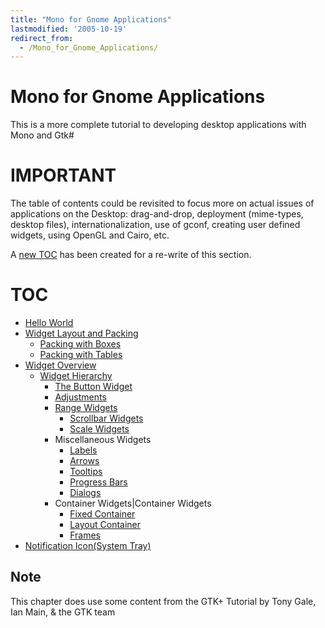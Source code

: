 ```yaml
---
title: "Mono for Gnome Applications"
lastmodified: '2005-10-19'
redirect_from:
  - /Mono_for_Gnome_Applications/
---
```


Mono for Gnome Applications
===========================

 This is a more complete tutorial to developing desktop applications with Mono and Gtk#

IMPORTANT
=========

The table of contents could be revisited to focus more on actual issues of applications on the Desktop: drag-and-drop, deployment (mime-types, desktop files), internationalization, use of gconf, creating user defined widgets, using OpenGL and Cairo, etc.

A [new TOC](/Erik_GtkSharp_Toc "Erik GtkSharp Toc") has been created for a re-write of this section.

TOC
===

-   [Hello World](/GtkSharp:_Hello_World "GtkSharp: Hello World")
-   [Widget Layout and Packing](/GtkSharp:_Widget_Layout_and_Packing "GtkSharp: Widget Layout and Packing")
    -   [Packing with Boxes](/GtkSharp:_Packing_with_Boxes "GtkSharp: Packing with Boxes")
    -   [Packing with Tables](/GtkSharp:_Packing_with_Tables "GtkSharp: Packing with Tables")
-   [Widget Overview](/GtkSharp:_Widget_Overview "GtkSharp: Widget Overview")
    -   [Widget Hierarchy](/GtkSharp:_Widget_Hierarchy "GtkSharp: Widget Hierarchy")
        -   [The Button Widget](/GtkSharp:_Buttons "GtkSharp: Buttons")
        -   [Adjustments](/GtkSharp:_Adjustments "GtkSharp: Adjustments")
        -   [Range Widgets](/GtkSharp:_Range_Widgets "GtkSharp: Range Widgets")
            -   [Scrollbar Widgets](/GtkSharp:_Scrollbar_Widgets "GtkSharp: Scrollbar Widgets")
            -   [Scale Widgets](/GtkSharp:_Scale_Widgets "GtkSharp: Scale Widgets")
        -   Miscellaneous Widgets
            -   [Labels](/GtkSharp:_Labels "GtkSharp: Labels")
            -   [Arrows](/GtkSharp:_Arrows "GtkSharp: Arrows")
            -   [Tooltips](/GtkSharp:_Tooltips "GtkSharp: Tooltips")
            -   [Progress Bars](/GtkSharp:_Progress_Bars "GtkSharp: Progress Bars")
            -   [Dialogs](/GtkSharp:_Dialogs "GtkSharp: Dialogs")
        -   Container Widgets|Container Widgets
            -   [Fixed Container](/GtkSharp:_Fixed_Container "GtkSharp: Fixed Container")
            -   [Layout Container](/GtkSharp:_Layout_Container "GtkSharp: Layout Container")
            -   [Frames](/GtkSharp:_Frames "GtkSharp: Frames")
-   [Notification Icon(System Tray)](/GtkSharpNotificationIcon "GtkSharpNotificationIcon")

Note
----

This chapter does use some content from the GTK+ Tutorial by Tony Gale, Ian Main, & the GTK team

